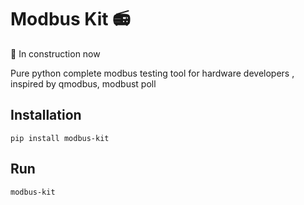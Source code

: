 # Modbus Kit :radio:

:construction_worker: In construction now

Pure python complete modbus testing tool for hardware developers
, inspired by qmodbus, modbust poll 

## Installation

```
pip install modbus-kit
```

## Run

```
modbus-kit
```

